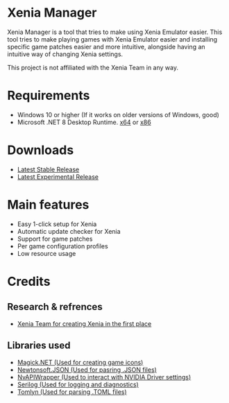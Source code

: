 # Xenia Manager
Xenia Manager is a tool that tries to make using Xenia Emulator easier. This tool tries to make playing games with Xenia Emulator easier and installing specific game patches easier and more intuitive, alongside having an intuitive way of changing Xenia settings.

This project is not affiliated with the Xenia Team in any way.

# Requirements

- Windows 10 or higher (If it works on older versions of Windows, good)
- Microsoft .NET 8 Desktop Runtime. [x64](https://dotnet.microsoft.com/en-us/download/dotnet/thank-you/runtime-8.0.6-windows-x64-installer) or [x86](https://dotnet.microsoft.com/en-us/download/dotnet/thank-you/runtime-8.0.6-windows-x86-installer)

# Downloads

- [Latest Stable Release](https://github.com/xenia-manager/xenia-manager/releases/latest/)
- [Latest Experimental Release](https://github.com/xenia-manager/xenia-manager/releases/tag/experimental)

# Main features
- Easy 1-click setup for Xenia
- Automatic update checker for Xenia
- Support for game patches
- Per game configuration profiles
- Low resource usage

# Credits
## Research & refrences
- [Xenia Team for creating Xenia in the first place](https://xenia.jp/)

## Libraries used
- [Magick.NET (Used for creating game icons)](https://github.com/dlemstra/Magick.NET)
- [Newtonsoft.JSON (Used for pasring .JSON files)](https://www.newtonsoft.com/json)
- [NvAPIWrapper (Used to interact with NVIDIA Driver settings)](https://github.com/falahati/NvAPIWrapper)
- [Serilog (Used for logging and diagnostics)](https://serilog.net/)
- [Tomlyn (Used for parsing .TOML files)](https://github.com/xoofx/Tomlyn)